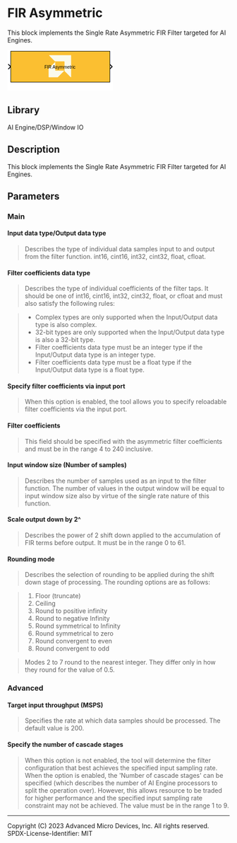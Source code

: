 # FIR Asymmetric
This block implements the Single Rate Asymmetric FIR Filter targeted for AI Engines.
  
![](./Images/block.png)  

## Library

AI Engine/DSP/Window IO

## Description

This block implements the Single Rate Asymmetric FIR Filter targeted for
AI Engines.

## Parameters

### Main  
#### Input data type/Output data type  
> Describes the type of individual data samples input to and output from
the filter function. int16, cint16, int32, cint32, float, cfloat.

#### Filter coefficients data type  
> Describes the type of individual coefficients of the filter taps. It
should be one of int16, cint16, int32, cint32, float, or cfloat and must
also satisfy the following rules:

>- Complex types are only supported when the Input/Output data type is
  also complex.
>- 32-bit types are only supported when the Input/Output data type is
  also a 32-bit type.
>- Filter coefficients data type must be an integer type if the
  Input/Output data type is an integer type.
>- Filter coefficients data type must be a float type if the Input/Output
  data type is a float type.

#### Specify filter coefficients via input port  
> When this option is enabled, the tool allows you to specify reloadable
filter coefficients via the input port.

#### Filter coefficients  
> This field should be specified with the asymmetric filter coefficients
and must be in the range 4 to 240 inclusive.

#### Input window size (Number of samples)  
> Describes the number of samples used as an input to the filter function.
The number of values in the output window will be equal to input window
size also by virtue of the single rate nature of this function.

#### Scale output down by 2^  
> Describes the power of 2 shift down applied to the accumulation of FIR
terms before output. It must be in the range 0 to 61.

#### Rounding mode  
> Describes the selection of rounding to be applied during the shift down
stage of processing. The rounding options are as follows:

> 1.  Floor (truncate)
> 2.  Ceiling
> 3.  Round to positive infinity
> 4.  Round to negative Infinity
> 5.  Round symmetrical to Infinity
> 6.  Round symmetrical to zero
> 7.  Round convergent to even
> 8.  Round convergent to odd

> Modes 2 to 7 round to the nearest integer. They differ only in how they
round for the value of 0.5.

### Advanced  
#### Target input throughput (MSPS)  
> Specifies the rate at which data samples should be processed. The
default value is 200.

#### Specify the number of cascade stages  
> When this option is not enabled, the tool will determine the filter
configuration that best achieves the specified input sampling rate. When
the option is enabled, the 'Number of cascade stages' can be specified
(which describes the number of AI Engine processors to split the
operation over). However, this allows resource to be traded for higher
performance and the specified input sampling rate constraint may not be
achieved. The value must be in the range 1 to 9.

--------------
Copyright (C) 2023 Advanced Micro Devices, Inc. All rights reserved.
SPDX-License-Identifier: MIT
